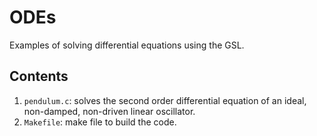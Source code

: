 # ODEs
Examples of solving differential equations using the GSL.

## Contents
1. `pendulum.c`: solves the second order differential equation of an
    ideal, non-damped, non-driven linear oscillator.
1. `Makefile`: make file to build the code.
